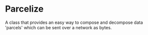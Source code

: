 # Parcelize
A class that provides an easy way to compose and decompose data 'parcels' which can be sent over a network as bytes.
